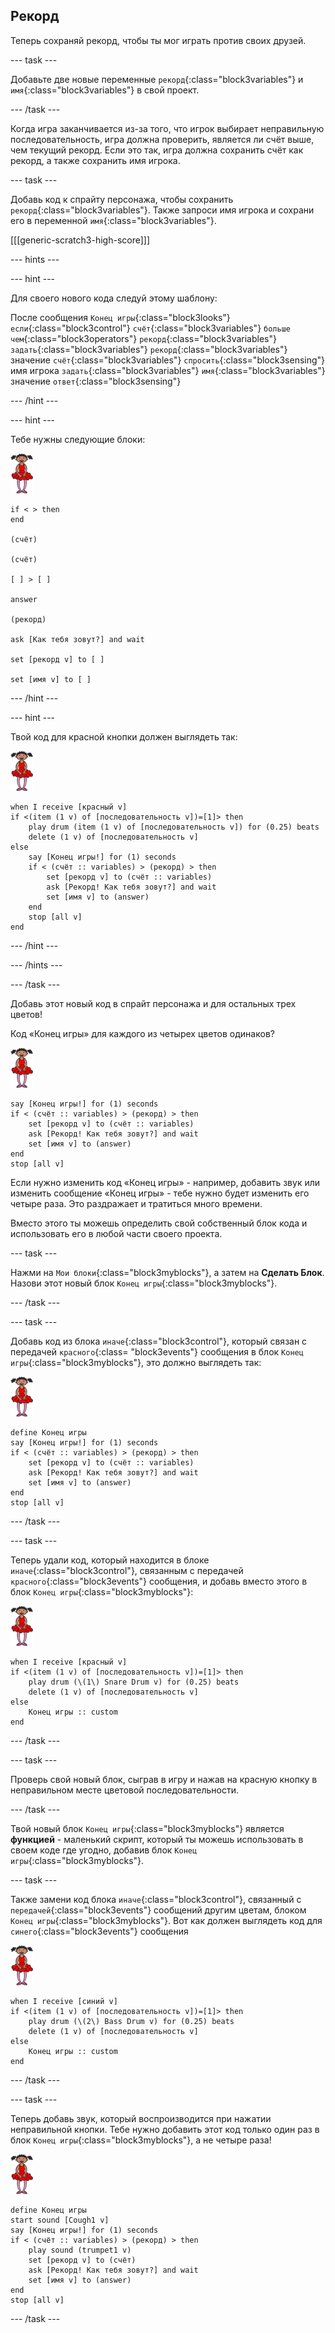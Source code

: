 ## Рекорд

Теперь сохраняй рекорд, чтобы ты мог играть против своих друзей.

--- task ---

Добавьте две новые переменные `рекорд`{:class="block3variables"} и `имя`{:class="block3variables"} в свой проект.

--- /task ---

Когда игра заканчивается из-за того, что игрок выбирает неправильную последовательность, игра должна проверить, является ли счёт выше, чем текущий рекорд. Если это так, игра должна сохранить счёт как рекорд, а также сохранить имя игрока.

--- task ---

Добавь код к спрайту персонажа, чтобы сохранить `рекорд`{:class="block3variables"}. Также запроси имя игрока и сохрани его в переменной `имя`{:class="block3variables"}.

[[[generic-scratch3-high-score]]]

--- hints ---


--- hint ---

Для своего нового кода следуй этому шаблону:

После сообщения `Конец игры`{:class="block3looks"} `если`{:class="block3control"} `счёт`{:class="block3variables"} `больше чем`{:class="block3operators"} `рекорд`{:class="block3variables"} `задать`{:class="block3variables"} `рекорд`{:class="block3variables"} значение `счёт`{:class="block3variables"} `спросить`{:class="block3sensing"} имя игрока `задать`{:class="block3variables"} `имя`{:class="block3variables"} значение `ответ`{:class="block3sensing"}

--- /hint ---

--- hint ---

Тебе нужны следующие блоки:

![балерина](images/ballerina.png)

```blocks3
if < > then
end

(счёт)

(счёт)

[ ] > [ ]

answer

(рекорд)

ask [Как тебя зовут?] and wait

set [рекорд v] to [ ] 

set [имя v] to [ ] 
```

--- /hint ---

--- hint ---

Твой код для красной кнопки должен выглядеть так:

![балерина](images/ballerina.png)

```blocks3
when I receive [красный v]
if <(item (1 v) of [последовательность v])=[1]> then
	play drum (item (1 v) of [последовательность v]) for (0.25) beats
	delete (1 v) of [последовательность v]
else
	say [Конец игры!] for (1) seconds
	if < (счёт :: variables) > (рекорд) > then
		set [рекорд v] to (счёт :: variables)
		ask [Рекорд! Как тебя зовут?] and wait
		set [имя v] to (answer)
	end
	stop [all v]
end
```

--- /hint ---

--- /hints ---

--- /task ---

Добавь этот новый код в спрайт персонажа и для остальных трех цветов!

Код «Конец игры» для каждого из четырех цветов одинаков?

![балерина](images/ballerina.png)

```blocks3
say [Конец игры!] for (1) seconds
if < (счёт :: variables) > (рекорд) > then
	set [рекорд v] to (счёт :: variables)
	ask [Рекорд! Как тебя зовут?] and wait
	set [имя v] to (answer)
end
stop [all v]
```

Если нужно изменить код «Конец игры» - например, добавить звук или изменить сообщение «Конец игры» - тебе нужно будет изменить его четыре раза. Это раздражает и тратиться много времени.

Вместо этого ты можешь определить свой собственный блок кода и использовать его в любой части своего проекта.

--- task ---

Нажми на `Мои блоки`{:class="block3myblocks"}, а затем на **Сделать Блок**. Назови этот новый блок `Конец игры`{:class="block3myblocks"}.

--- /task ---

--- task ---

Добавь код из блока `иначе`{:class="block3control"}, который связан с передачей `красного`{:class= "block3events"} сообщения в блок `Конец игры`{:class="block3myblocks"}, это должно выглядеть так:

![балерина](images/ballerina.png)

```blocks3
define Конец игры
say [Конец игры!] for (1) seconds
if < (счёт :: variables) > (рекорд) > then
	set [рекорд v] to (счёт :: variables)
	ask [Рекорд! Как тебя зовут?] and wait
	set [имя v] to (answer)
end
stop [all v]
```

--- /task ---

--- task ---

Теперь удали код, который находится в блоке `иначе`{:class="block3control"}, связанным с передачей `красного`{:class="block3events"} сообщения, и добавь вместо этого в блок `Конец игры`{:class="block3myblocks"}:

![балерина](images/ballerina.png)

```blocks3
when I receive [красный v]
if <(item (1 v) of [последовательность v])=[1]> then
	play drum (\(1\) Snare Drum v) for (0.25) beats
	delete (1 v) of [последовательность v]
else
	Конец игры :: custom
end
```

--- /task ---

--- task ---

Проверь свой новый блок, сыграв в игру и нажав на красную кнопку в неправильном месте цветовой последовательности.

--- /task ---

Твой новый блок `Конец игры`{:class="block3myblocks"} является **функцией** - маленький скрипт, который ты можешь использовать в своем коде где угодно, добавив блок `Конец игры`{:class="block3myblocks"}.

--- task ---

Также замени код блока `иначе`{:class="block3control"}, связанный с `передачей`{:class="block3events"} сообщений другим цветам, блоком `Конец игры`{:class="block3myblocks"}. Вот как должен выглядеть код для `синего`{:class="block3events"} сообщения

![балерина](images/ballerina.png)

```blocks3
when I receive [синий v]
if <(item (1 v) of [последовательность v])=[1]> then
	play drum (\(2\) Bass Drum v) for (0.25) beats
	delete (1 v) of [последовательность v]
else
	Конец игры :: custom
end
```

--- /task ---

--- task ---

Теперь добавь звук, который воспроизводится при нажатии неправильной кнопки. Тебе нужно добавить этот код только один раз в блок `Конец игры`{:class="block3myblocks"}, а не четыре раза!

![балерина](images/ballerina.png)

```blocks3
define Конец игры
start sound [Cough1 v]
say [Конец игры!] for (1) seconds
if < (счёт :: variables) > (рекорд) > then
	play sound (trumpet1 v)
	set [рекорд v] to (счёт)
	ask [Рекорд! Как тебя зовут?] and wait
	set [имя v] to (answer)
end
stop [all v]
```

--- /task ---